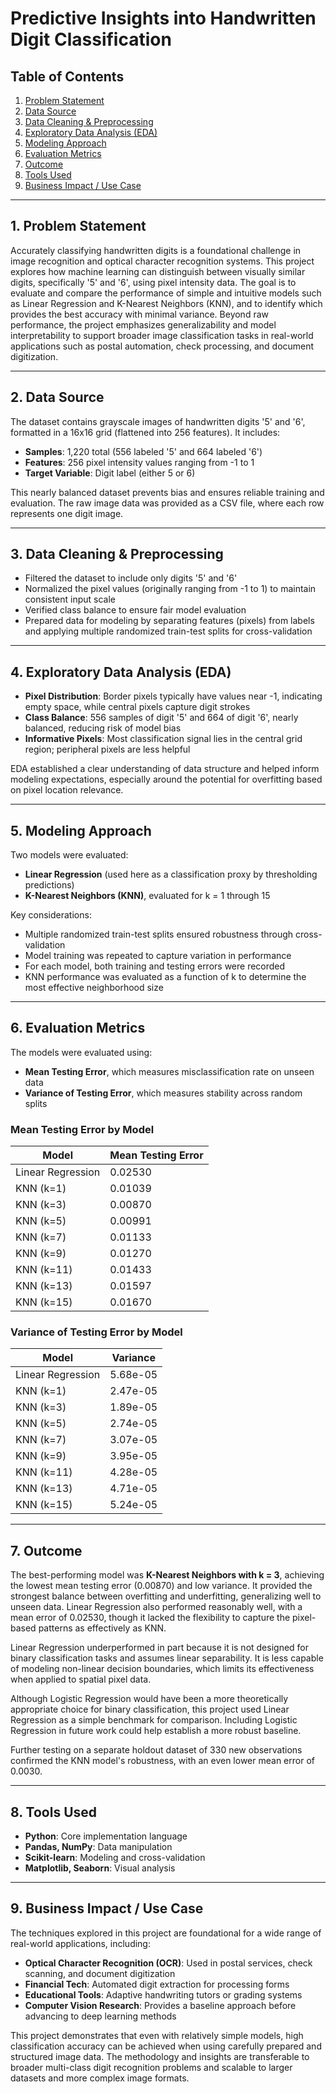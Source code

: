 # Predictive Insights into Handwritten Digit Classification

## Table of Contents

1. [Problem Statement](#1-problem-statement)  
2. [Data Source](#2-data-source)  
3. [Data Cleaning & Preprocessing](#3-data-cleaning--preprocessing)  
4. [Exploratory Data Analysis (EDA)](#4-exploratory-data-analysis-eda)  
5. [Modeling Approach](#5-modeling-approach)  
6. [Evaluation Metrics](#6-evaluation-metrics)  
7. [Outcome](#7-outcome)  
8. [Tools Used](#8-tools-used)  
9. [Business Impact / Use Case](#9-business-impact--use-case)

---

## 1. Problem Statement

Accurately classifying handwritten digits is a foundational challenge in image recognition and optical character recognition systems. This project explores how machine learning can distinguish between visually similar digits, specifically '5' and '6', using pixel intensity data. The goal is to evaluate and compare the performance of simple and intuitive models such as Linear Regression and K-Nearest Neighbors (KNN), and to identify which provides the best accuracy with minimal variance. Beyond raw performance, the project emphasizes generalizability and model interpretability to support broader image classification tasks in real-world applications such as postal automation, check processing, and document digitization.

---

## 2. Data Source

The dataset contains grayscale images of handwritten digits '5' and '6', formatted in a 16x16 grid (flattened into 256 features). It includes:

- **Samples**: 1,220 total (556 labeled '5' and 664 labeled '6')  
- **Features**: 256 pixel intensity values ranging from -1 to 1  
- **Target Variable**: Digit label (either 5 or 6)

This nearly balanced dataset prevents bias and ensures reliable training and evaluation. The raw image data was provided as a CSV file, where each row represents one digit image.

---

## 3. Data Cleaning & Preprocessing

- Filtered the dataset to include only digits '5' and '6'
- Normalized the pixel values (originally ranging from -1 to 1) to maintain consistent input scale
- Verified class balance to ensure fair model evaluation
- Prepared data for modeling by separating features (pixels) from labels and applying multiple randomized train-test splits for cross-validation

---

## 4. Exploratory Data Analysis (EDA)

- **Pixel Distribution**: Border pixels typically have values near -1, indicating empty space, while central pixels capture digit strokes
- **Class Balance**: 556 samples of digit '5' and 664 of digit '6', nearly balanced, reducing risk of model bias
- **Informative Pixels**: Most classification signal lies in the central grid region; peripheral pixels are less helpful

EDA established a clear understanding of data structure and helped inform modeling expectations, especially around the potential for overfitting based on pixel location relevance.

---

## 5. Modeling Approach

Two models were evaluated:

- **Linear Regression** (used here as a classification proxy by thresholding predictions)
- **K-Nearest Neighbors (KNN)**, evaluated for k = 1 through 15

Key considerations:

- Multiple randomized train-test splits ensured robustness through cross-validation
- Model training was repeated to capture variation in performance
- For each model, both training and testing errors were recorded
- KNN performance was evaluated as a function of k to determine the most effective neighborhood size

---

## 6. Evaluation Metrics

The models were evaluated using:

- **Mean Testing Error**, which measures misclassification rate on unseen data
- **Variance of Testing Error**, which measures stability across random splits

### Mean Testing Error by Model

| Model             | Mean Testing Error |
|------------------|--------------------|
| Linear Regression | 0.02530           |
| KNN (k=1)         | 0.01039           |
| KNN (k=3)         | 0.00870           |
| KNN (k=5)         | 0.00991           |
| KNN (k=7)         | 0.01133           |
| KNN (k=9)         | 0.01270           |
| KNN (k=11)        | 0.01433           |
| KNN (k=13)        | 0.01597           |
| KNN (k=15)        | 0.01670           |

### Variance of Testing Error by Model

| Model             | Variance           |
|------------------|--------------------|
| Linear Regression | 5.68e-05          |
| KNN (k=1)         | 2.47e-05          |
| KNN (k=3)         | 1.89e-05          |
| KNN (k=5)         | 2.74e-05          |
| KNN (k=7)         | 3.07e-05          |
| KNN (k=9)         | 3.95e-05          |
| KNN (k=11)        | 4.28e-05          |
| KNN (k=13)        | 4.71e-05          |
| KNN (k=15)        | 5.24e-05          |

---

## 7. Outcome

The best-performing model was **K-Nearest Neighbors with k = 3**, achieving the lowest mean testing error (0.00870) and low variance. It provided the strongest balance between overfitting and underfitting, generalizing well to unseen data. Linear Regression also performed reasonably well, with a mean error of 0.02530, though it lacked the flexibility to capture the pixel-based patterns as effectively as KNN.

Linear Regression underperformed in part because it is not designed for binary classification tasks and assumes linear separability. It is less capable of modeling non-linear decision boundaries, which limits its effectiveness when applied to spatial pixel data.

Although Logistic Regression would have been a more theoretically appropriate choice for binary classification, this project used Linear Regression as a simple benchmark for comparison. Including Logistic Regression in future work could help establish a more robust baseline.

Further testing on a separate holdout dataset of 330 new observations confirmed the KNN model's robustness, with an even lower mean error of 0.0030.

---

## 8. Tools Used

- **Python**: Core implementation language  
- **Pandas, NumPy**: Data manipulation  
- **Scikit-learn**: Modeling and cross-validation  
- **Matplotlib, Seaborn**: Visual analysis

---

## 9. Business Impact / Use Case

The techniques explored in this project are foundational for a wide range of real-world applications, including:

- **Optical Character Recognition (OCR)**: Used in postal services, check scanning, and document digitization  
- **Financial Tech**: Automated digit extraction for processing forms  
- **Educational Tools**: Adaptive handwriting tutors or grading systems  
- **Computer Vision Research**: Provides a baseline approach before advancing to deep learning methods

This project demonstrates that even with relatively simple models, high classification accuracy can be achieved when using carefully prepared and structured image data. The methodology and insights are transferable to broader multi-class digit recognition problems and scalable to larger datasets and more complex image formats.
